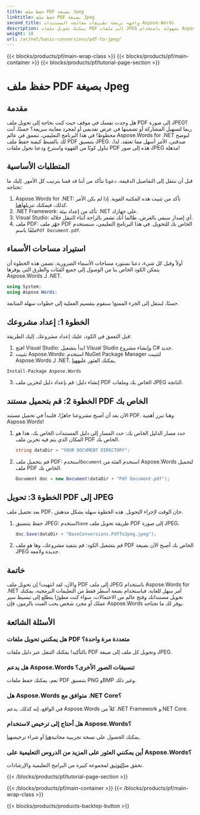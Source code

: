 ```yaml
---
title: حفظ ملف PDF بصيغة Jpeg
linktitle: حفظ ملف PDF بصيغة Jpeg
second_title: واجهة برمجة تطبيقات معالجة المستندات Aspose.Words
description: يمكنك تحويل ملفات PDF إلى ملفات JPEG بسهولة باستخدام Aspose.Words for .NET. اتبع دليلنا المفصل الذي يتضمن أمثلة وأسئلة شائعة. مثالي للمطورين والمتحمسين.
weight: 10
url: /ar/net/basic-conversions/pdf-to-jpeg/
---
```


{{< blocks/products/pf/main-wrap-class >}}
{{< blocks/products/pf/main-container >}}
{{< blocks/products/pf/tutorial-page-section >}}

# حفظ ملف PDF بصيغة Jpeg

## مقدمة

هل وجدت نفسك في موقف حيث كنت بحاجة إلى تحويل ملف PDF إلى صورة JPEG؟ ربما لتسهيل المشاركة أو تضمينها في عرض تقديمي أو لمجرد معاينة سريعة؟ حسنًا، أنت محظوظ! في هذا البرنامج التعليمي، نتعمق في عالم Aspose.Words for .NET لنوضح لك بالضبط كيفية حفظ ملف PDF بتنسيق JPEG. صدقني، الأمر أسهل مما تعتقد. لذا، تناول كوبًا من القهوة واسترخِ ودعنا نحول ملفات PDF هذه إلى صور JPEG مذهلة!

## المتطلبات الأساسية

قبل أن ننتقل إلى التفاصيل الدقيقة، دعونا نتأكد من أننا قد قمنا بترتيب كل الأمور. إليك ما تحتاجه:

1. Aspose.Words for .NET: تأكد من تثبيت هذه المكتبة القوية. إذا لم يكن الأمر كذلك، فيمكنك تنزيلها[هنا](https://releases.aspose.com/words/net/).
2. .NET Framework: تأكد من إعداد بيئة .NET على جهازك.
3. Visual Studio: أي إصدار سيفي بالغرض، طالما أنك تشعر بالراحة أثناء التنقل خلاله.
4.  ملف PDF: جهّز ملف PDF الخاص بك للتحويل. في هذا البرنامج التعليمي، سنستخدم ملفًا باسم`Pdf Document.pdf`.

## استيراد مساحات الأسماء

أولاً وقبل كل شيء، دعنا نستورد مساحات الأسماء الضرورية. تضمن هذه الخطوة أن يتمكن الكود الخاص بنا من الوصول إلى جميع الفئات والطرق التي يوفرها Aspose.Words لـ .NET.

```csharp
using System;
using Aspose.Words;
```

حسنًا، لننتقل إلى الجزء الممتع! سنقوم بتقسيم العملية إلى خطوات سهلة المتابعة.

## الخطوة 1: إعداد مشروعك

قبل التعمق في الكود، عليك إعداد مشروعك. إليك الطريقة:

1. افتح Visual Studio: ابدأ بتشغيل Visual Studio وإنشاء مشروع C# جديد.
2.  تثبيت Aspose.Words: استخدم NuGet Package Manager لتثبيت Aspose.Words لـ .NET. يمكنك العثور عليه[هنا](https://releases.aspose.com/words/net/).

```shell
Install-Package Aspose.Words
```

3. إنشاء دليل: قم بإعداد دليل لتخزين ملف PDF الخاص بك وملفات JPEG الناتجة.

## الخطوة 2: قم بتحميل مستند PDF الخاص بك

الآن بعد أن أصبح مشروعنا جاهزًا، فلنبدأ في تحميل مستند PDF. وهنا تبرز أهمية Aspose.Words!

1. حدد مسار الدليل الخاص بك: حدد المسار إلى دليل المستندات الخاص بك. هذا هو المكان الذي يتم فيه تخزين ملف PDF الخاص بك.

    ```csharp
    string dataDir = "YOUR DOCUMENT DIRECTORY";
    ```

2.  قم بتحميل ملف PDF: استخدم`Document` استخدم الفئة من Aspose.Words لتحميل ملف PDF الخاص بك.

    ```csharp
    Document doc = new Document(dataDir + "Pdf Document.pdf");
    ```

## الخطوة 3: تحويل PDF إلى JPEG

بعد تحميل ملف PDF، حان الوقت لإجراء التحويل. هذه الخطوة سهلة بشكل مدهش.

1.  حفظ بتنسيق JPEG: استخدم`Save` طريقة تحويل ملف PDF إلى صورة JPEG.

    ```csharp
    doc.Save(dataDir + "BaseConversions.PdfToJpeg.jpeg");
    ```

2. قم بتشغيل الكود: قم بتنفيذ مشروعك، وها هو ملف PDF الخاص بك أصبح الآن بصيغة JPEG جديدة ولامعة.

## خاتمة

والآن، لقد انتهيت! إن تحويل ملف PDF إلى ملف JPEG باستخدام Aspose.Words for .NET أمر سهل للغاية. فباستخدام بضعة أسطر فقط من التعليمات البرمجية، يمكنك تحويل مستنداتك وفتح عالم من الاحتمالات. سواء كنت مطورًا يتطلع إلى تبسيط سير عملك أو مجرد شخص يحب العبث بالرموز، فإن Aspose.Words يوفر لك ما تحتاجه.

## الأسئلة الشائعة

### هل يمكنني تحويل ملفات PDF متعددة مرة واحدة؟
بالتأكيد! يمكنك التنقل عبر دليل ملفات PDF وتحويل كل ملف إلى صيغة JPEG.

### هل يدعم Aspose.Words تنسيقات الصور الأخرى؟
نعم، يمكنك حفظ ملفات PDF بتنسيق PNG وBMP وغير ذلك.

### هل Aspose.Words متوافق مع .NET Core؟
في الواقع، إنه كذلك. يدعم Aspose.Words كلاً من .NET Framework و.NET Core.

### هل أحتاج إلى ترخيص لاستخدام Aspose.Words؟
 يمكنك الحصول على نسخة تجريبية مجانية[هنا](https://releases.aspose.com/) أو شراء ترخيص[هنا](https://purchase.aspose.com/buy).

### أين يمكنني العثور على المزيد من الدروس التعليمية على Aspose.Words؟
 تحقق من[التوثيق](https://reference.aspose.com/words/net/) لمجموعة كبيرة من البرامج التعليمية والإرشادات.

{{< /blocks/products/pf/tutorial-page-section >}}

{{< /blocks/products/pf/main-container >}}
{{< /blocks/products/pf/main-wrap-class >}}

{{< blocks/products/products-backtop-button >}}
